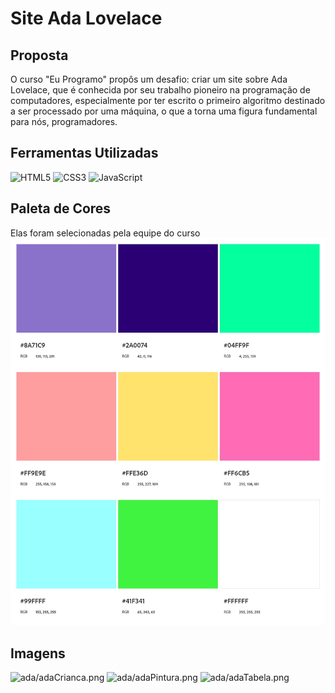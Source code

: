 # Site Ada Lovelace

## Proposta
O curso "Eu Programo" propôs um desafio: criar um site sobre Ada Lovelace, que é conhecida por seu trabalho pioneiro na programação de computadores, especialmente por ter escrito o primeiro algoritmo destinado a ser processado por uma máquina, o que a torna uma figura fundamental para nós, programadores.
## Ferramentas Utilizadas
![HTML5](https://img.shields.io/badge/HTML5-000?style=for-the-badge&logo=html5)
![CSS3](https://img.shields.io/badge/CSS3-000?style=for-the-badge&logo=css3&logoColor=blue)
![JavaScript](https://img.shields.io/badge/JavaScript-000?style=for-the-badge&logo=javascript&logoColor=yellow)
## Paleta de Cores
Elas foram selecionadas pela equipe do curso
![paleta](paletasiteada.jpeg)
## Imagens
![ada/adaCrianca.png](https://s2.glbimg.com/WMVPPFvJ7G1OH-u1PqbgcH6PKDA=/e.glbimg.com/og/ed/f/original/2018/02/27/ada_lovelace_child_portrait_somerville_college.jpg)
![ada/adaPintura.png](https://s2-techtudo.glbimg.com/7YOBBhghbMF9wsUuBP7UcUh2yXI=/0x342:2439x2307/1008x0/smart/filters:strip_icc()/i.s3.glbimg.com/v1/AUTH_08fbf48bc0524877943fe86e43087e7a/internal_photos/bs/2021/n/3/FbrmyhQneVYWGUPIe8vA/adalovelace.jpg)
![ada/adaTabela.png](https://www.programaria.org/wp-content/uploads/2016/12/Ada-Lovelace-iQ-980x653.jpg)
